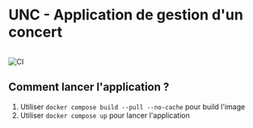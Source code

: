# UNC - Application de gestion d'un concert

<a href="https://zupimages.net/viewer.php?id=22/38/ffye.png"><img src="https://zupimages.net/up/22/38/ffye.png" alt="" /></a>

![CI](https://github.com/dunglas/symfony-docker/workflows/CI/badge.svg)

## Comment lancer l'application ?

1. Utiliser `docker compose build --pull --no-cache` pour build l'image
2. Utiliser `docker compose up` pour lancer l'application
